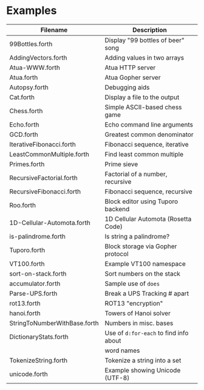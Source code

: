 # Examples

| Filename                     | Description                             |
| ---------------------------- | --------------------------------------- |
| 99Bottles.forth              | Display "99 bottles of beer" song       |
| AddingVectors.forth          | Adding values in two arrays             |
| Atua-WWW.forth               | Atua HTTP server                        |
| Atua.forth                   | Atua Gopher server                      |
| Autopsy.forth                | Debugging aids                          |
| Cat.forth                    | Display a file to the output            |
| Chess.forth                  | Simple ASCII-based chess game           |
| Echo.forth                   | Echo command line arguments             |
| GCD.forth                    | Greatest common denominator             |
| IterativeFibonacci.forth     | Fibonacci sequence, iterative           |
| LeastCommonMultiple.forth    | Find least common multiple              |
| Primes.forth                 | Prime sieve                             |
| RecursiveFactorial.forth     | Factorial of a number, recursive        |
| RecursiveFibonacci.forth     | Fibonacci sequence, recursive           |
| Roo.forth                    | Block editor using Tuporo backend       |
| 1D-Cellular-Automota.forth   | 1D Cellular Automota (Rosetta Code)     |
| is-palindrome.forth          | Is string a palindrome?                 |
| Tuporo.forth                 | Block storage via Gopher protocol       |
| VT100.forth                  | Example VT100 namespace                 |
| sort-on-stack.forth          | Sort numbers on the stack               |
| accumulator.forth            | Sample use of `does`                    |
| Parse-UPS.forth              | Break a UPS Tracking # apart            |
| rot13.forth                  | ROT13 "encryption"                      |
| hanoi.forth                  | Towers of Hanoi solver                  |
| StringToNumberWithBase.forth | Numbers in misc. bases                  |
| DictionaryStats.forth        | Use of `d:for-each` to find info about  |
|                              | word names                              |
| TokenizeString.forth         | Tokenize a string into a set            |
| unicode.forth                | Example showing Unicode (UTF-8)         |
